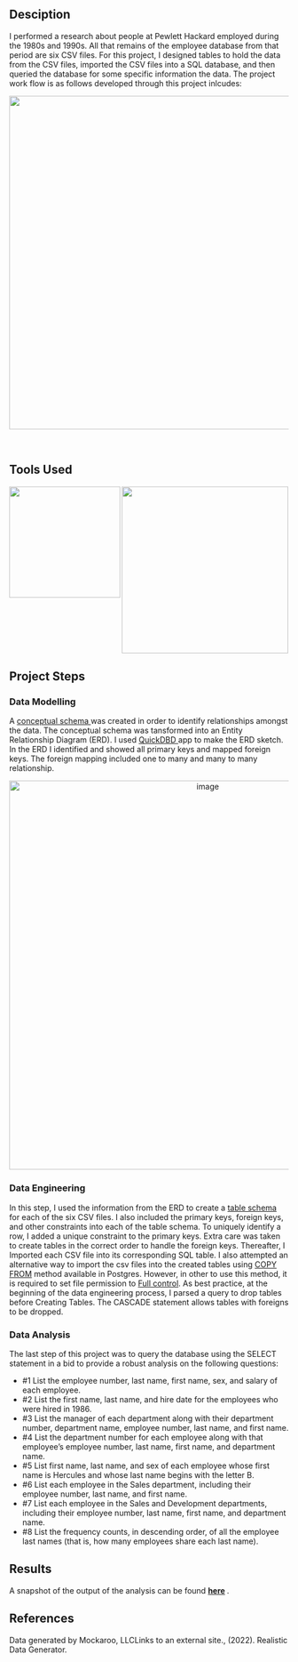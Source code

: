 ## Desciption
I performed a research about people at Pewlett Hackard employed during the 1980s and 1990s. All that remains of the employee database from that period are six CSV files. For this project, I designed tables to hold the data from the CSV files, imported the CSV files into a SQL database, and then queried the database for some specific information the data. The project work flow is as follows developed through this project inlcudes:     
<p align="center">
<img align="center" width="600" src =https://github.com/Jayplect/sql-challenge/assets/107348074/8b0ea287-aee2-4725-b3e0-647ac6da8f40> 
</p>
<br clear="both"/>

## Tools Used
<img width="300" align="center" src = https://github.com/Jayplect/sql-challenge/assets/107348074/52b46513-8abe-404f-9553-53b1cbcb9cd8>
<img width="200" align="left" src = https://github.com/Jayplect/sql-challenge/assets/107348074/a3bcafd9-b8c7-4a0a-b805-99fa1a2ab539>

## Project Steps
### Data Modelling
A <a href = https://github.com/Jayplect/sql-challenge/blob/main/EmployeeSQL/conceptual_schema.txt> conceptual schema </a> was created in order to identify relationships amongst the data. The conceptual schema was tansformed into an Entity Relationship Diagram (ERD). I used <a href =https://www.quickdatabasediagrams.com/> QuickDBD </a> app to make the ERD sketch.  In the ERD I identified and showed all primary keys and mapped foreign keys. The foreign mapping included one to many and many to many relationship.
<p align="center">
<img width="700" alt="image" src="https://github.com/Jayplect/sql-challenge/assets/107348074/1bef91b0-6744-43eb-a439-495a9c084e0c">
</p>

### Data Engineering
In this step, I used the information from the ERD to create a <a href =https://github.com/Jayplect/sql-challenge/blob/main/EmployeeSQL/employees_schema.sql>table schema</a> for each of the six CSV files. I also included the primary keys, foreign keys, and other constraints into each of the table schema. To uniquely identify a row, I added a unique constraint to the primary keys. Extra care was taken to create tables in the correct order to handle the foreign keys. Thereafter, I Imported each CSV file into its corresponding SQL table. I also attempted an alternative way to import the csv files into the created tables using <a href =https://www.postgresql.org/docs/current/sql-copy.html> COPY FROM</a> method available in Postgres. However, in other to use this method, it is required to set file permission to <a href =https://www.mssqltips.com/sqlservertip/4542/access-is-denied-error-when-attaching-a-sql-server-database/>Full control</a>. As best practice, at the beginning of the data engineering process, I parsed a query to drop tables before Creating Tables. The CASCADE statement allows tables with foreigns to be dropped.

### Data Analysis
The last step of this project was to query the database using the SELECT statement in a bid to provide a robust analysis on the following questions: 
- #1 List the employee number, last name, first name, sex, and salary of each employee.
- #2 List the first name, last name, and hire date for the employees who were hired in 1986.
- #3 List the manager of each department along with their department number, department name, employee number, last name, and first name.
- #4 List the department number for each employee along with that employee’s employee number, last name, first name, and department name.
- #5 List first name, last name, and sex of each employee whose first name is Hercules and whose last name begins with the letter B.
- #6 List each employee in the Sales department, including their employee number, last name, and first name.
- #7 List each employee in the Sales and Development departments, including their employee number, last name, first name, and department name.
- #8 List the frequency counts, in descending order, of all the employee last names (that is, how many employees share each last name).

## Results 
A snapshot of the output of the analysis can be found  <strong> <a href = https://github.com/Jayplect/sql-challenge/tree/main/output_images>here</a> </strong>.

## References
Data generated by Mockaroo, LLCLinks to an external site., (2022). Realistic Data Generator.
